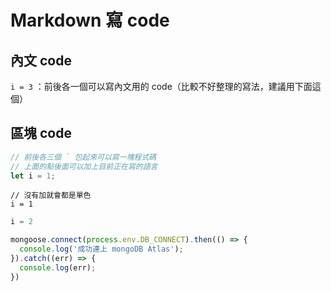 # Markdown 寫 code
## 內文 code
`i = 3` ：前後各一個可以寫內文用的 code（比較不好整理的寫法，建議用下面這個）

## 區塊 code
```js
// 前後各三個 ` 包起來可以寫一塊程式碼
// 上面的點後面可以加上目前正在寫的語言
let i = 1;
```
```
// 沒有加就會都是單色
i = 1
```
```py
i = 2
```

```js
mongoose.connect(process.env.DB_CONNECT).then(() => {
  console.log('成功連上 mongoDB Atlas');
}).catch((err) => {
  console.log(err);
})
```